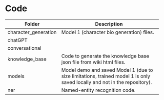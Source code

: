 # Code  

| Folder               | Description                                                                                                               |
|----------------------|---------------------------------------------------------------------------------------------------------------------------|
| character_generation | Model 1 (character bio generation) files.                                                                                 |
| chatGPT              |                                                                                                                           |
| conversational       |                                                                                                                           |
| knowledge_base       | Code to generate the knowledge base json file from wiki html files.                                                       |
| models               | Model demo and saved Model 1 (due to size limitations, trained model 1 is only saved locally and not in the repository).  |
| ner                  | Named-entity recognition code.                                                                                            |